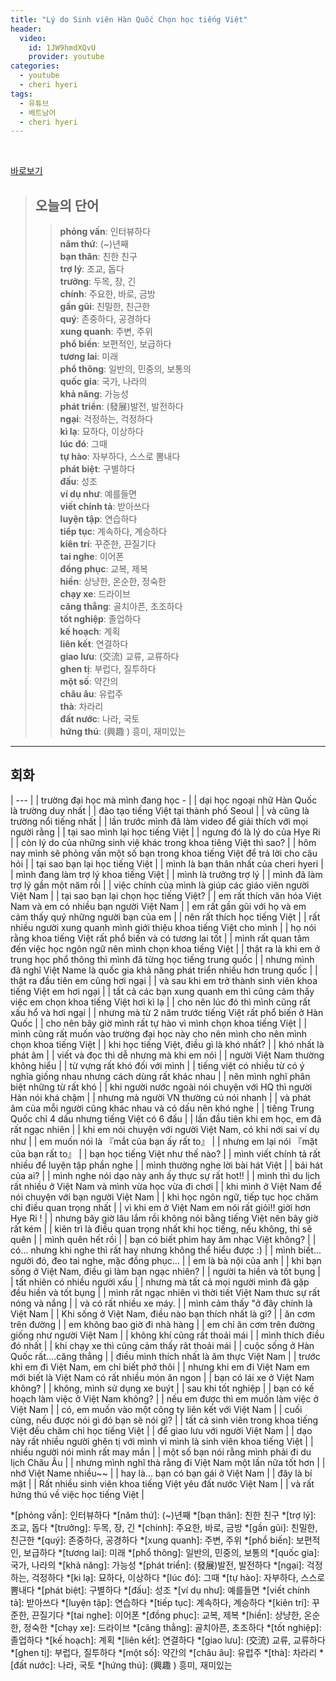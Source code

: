 ```yaml
---
title: "Lý do Sinh viên Hàn Quốc Chọn học tiếng Việt"
header:
  video:
    id: 1JW9hmdXQvU
    provider: youtube
categories:
  - youtube
  - cheri hyeri
tags:
  - 유튜브
  - 베트남어
  - cheri hyeri
---
```


<br>

[바로보기](https://www.youtube.com/watch?v=1JW9hmdXQvU)

> ## **오늘의 단어**
>> **phỏng vấn**: 인터뷰하다  
>> **năm thứ**: (~)년째  
>> **bạn thân**: 친한 친구  
>> **trợ lý**: 조교, 돕다  
>> **trưởng**: 두목, 장, 긴  
>> **chính**: 주요한, 바로, 금방  
>> **gần gũi**: 친밀한, 친근한  
>> **quý**: 존중하다, 공경하다  
>> **xung quanh**: 주변, 주위  
>> **phổ biến**: 보편적인, 보급하다  
>> **tương lai**: 미래  
>> **phổ thông**: 일반의, 민중의, 보통의  
>> **quốc gia**: 국가, 나라의  
>> **khả năng**: 가능성  
>> **phát triển**: (發展)발전, 발전하다  
>> **ngại**:  걱정하는, 걱정하다  
>> **kì lạ**: 묘하다, 이상하다  
>> **lúc đó**: 그때  
>> **tự hào**: 자부하다, 스스로 뽐내다  
>> **phát biệt**: 구별하다  
>> **đấu**: 성조  
>> **ví dụ như**: 예를들면  
>> **viết chính tả**: 받아쓰다  
>> **luyện tập**: 연습하다  
>> **tiếp tục**: 계속하다, 계승하다  
>> **kiên trí**: 꾸준한, 끈질기다  
>> **tai nghe**: 이어폰  
>> **đồng phục**: 교복, 제복  
>> **hiền**: 상냥한, 온순한, 정숙한  
>> **chạy xe**: 드라이브  
>> **căng thẳng**: 골치아픈, 초조하다  
>> **tốt nghiệp**: 졸업하다  
>> **kế hoạch**: 계획  
>> **liên kết**: 연결하다  
>> **giao lưu**: (交流) 교류, 교류하다  
>> **ghen tị**: 부럽다, 질투하다  
>> **một số**: 약간의  
>> **châu âu**: 유럽주  
>> **thà**: 차라리  
>> **đất nước**: 나라, 국토  
>> **hứng thú**: (興趣 ) 흥미, 재미있는  
---

## 회화

| --- |
| trường đại học mà mình đang học - |
| dại học ngoại nhữ Hàn Quốc là trường duy nhất |
| đào tạo tiếng Việt tại thành phố Seoul |
| và cũng là trường nổi tiếng nhất |
| lần trước mình đã làm video để giải thích với mọi người rằng |
| tại sao mình lại học tiếng Việt |
| ngưng đó là lý do của Hye Ri |
| còn lý do của những sinh việ khác trong khoa tiêng Việt thì sao? |
| hôm nay mình sẽ phỏng vấn một số bạn trong khoa tiếng Việt để trả lời cho câu hỏi |
| tại sao bạn lại học tiếng Việt |
| mình là bạn thân nhất của cheri hyeri |
| mình đang làm trợ lý khoa tiếng Việt |
| mình là trưởng trợ lý |
| mình đã làm trợ lý gần một năm rồi |
| việc chính của mình là giúp các giáo viên người Việt Nam |
| tại sao bạn lại chọn học tiếng Việt? |
| em rất thích văn hóa Việt Nam và em có nhiều bạn người Việt Nam |
| em rất gần gũi với họ và em cảm thấy quý những người bạn của em |
| nên rất thích học tiếng Việt |
| rất nhiều người xung quanh mình giới thiệu khoa tiếng Việt cho mình |
| họ nói rằng khoa tiếng Việt rất phổ biến và có tương lai tốt |
| mình rất quan tâm đến việc học ngôn ngữ nên mình chọn khoa tiếng Việt |
| thật ra là khi em ở trung học phổ thông thì mình đã từng học tiếng trung quốc |
| nhưng mình đã nghĩ Việt Name là quốc gia khả năng phát triển nhiều hơn trung quốc |
| thật ra đầu tiên em cũng hơi ngại |
| và sau khi em trở thành sinh viên khoa tiếng Việt em hơi ngại |
| tất cả các bạn xung quanh em thì cũng cảm thấy việc em chọn khoa tiếng Việt hơi kì lạ |
| cho nên lúc đó thì mình cũng rất xấu hổ và hơi ngại |
| nhưng mà từ 2 năm trước tiếng Việt rất phổ biến ở Hàn Quốc |
| cho nên bây giờ mình rất tự hào vì mình chọn khoa tiếng Việt |
| mình cũng rất muốn vào trường đại học này cho nên mình cho nên mình chọn khoa tiếng Việt |
| khi học tiếng Việt, điều gì là khó nhất? |
| khó nhất là phát âm |
| viết và đọc thì dễ nhưng mà khi em nói |
| người Việt Nam thường không hiểu |
| từ vựng rất khó đối với mình |
| tiếng việt có nhiều từ có ý nghĩa giống nhau nhưng cách dùng rất khác nhau |
| nên mình nghĩ phân biệt những từ rất khó |
| khi người nước ngoài nói chuyện với HQ thì người Hàn nói khá chậm |
| nhưng mà người VN thường cú nói nhanh |
| và phát âm của mỗi người cũng khác nhau và có dấu nên khó nghe |
| tiếng Trung Quốc chỉ 4 dấu nhưng tiếng Việt có 6 đấu |
| lần đầu tiên khi em học, em đã rất ngạc nhiên |
| khi em nói chuyện với người Việt Nam, có khi nới sai ví dụ như |
| em muốn nói là 『mắt của bạn ấy rất to』 |
| nhưng em lại nói 『mặt của bạn rất to』 |
| bạn học tiếng Việt như thế nào? |
| mình viết chính tả rất nhiều để luyện tập phần nghe |
| mình thường nghe lời bài hát Việt |
| bái hát của ai? |
| mình nghe nói dạo này anh ấy thực sự rất hot!! |
| mình thì du lịch rất nhiều ở Việt Nam và mình vừa học vừa đi chơi |
| khi mình ở Việt Nam để nói chuyện với bạn người Việt Nam |
| khi học ngôn ngữ, tiếp tục học chăm chỉ điều quan trọng nhất |
| vì khi em ở Việt Nam em nói rất giỏi!! giởi hơn Hye Ri ! |
| nhưng bây giờ lâu lắm rồi không nói bằng tiếng Việt nên bây giờ rất kém |
| kiên trì là điều quan trọng nhất khi học tiếng, nếu không, thì sẽ quên |
| mình quên hết rồi |
| bạn có biết phim hay âm nhạc Việt không? |
| có... nhưng khi nghe thì rất hay nhưng không thể hiểu được :) |
| mình biết... người đó, đeo tai nghe, mặc đồng phục... |
| em là bà nội của anh |
| khi bạn sống ở Việt Nam, điều gì làm bạn ngạc nhiên? |
| người ta hiền và tốt bụng |
| tất nhiên có nhiều người xấu |
| nhưng mà tất cả mọi người mình đã gặp đều hiền và tốt bụng |
| mình rất ngạc nhiên vì thời tiết Việt Nam thưc sự rất nóng và nắng |
| và có rất nhiều xe máy. |
| mình cảm thấy "ở đây chính là Việt Nam |
| Khi sống ở Việt Nam, điều nào bạn thích nhất là gì? |
| ăn cơm trên đường |
| em không bao giờ đi nhà hàng |
| em chỉ ăn cơm trên đường giống như người Việt Nam |
| không khí cũng rất thoải mái |
| mình thích điều đó nhất |
| khi chạy xe thì cũng cảm thấy rât thoải mái |
| cuộc sống ở Hàn Quốc rất....căng thẳng |
| điều mình thích nhất là ăm thực Việt Nam |
| trước khi em đi Việt Nam, em chỉ biết phở thôi |
| nhưng khi em đi Việt Nam em mới biết là Việt Nam có rất nhiều món ăn ngon |
| bạn có lái xe ở Việt Nam không? |
| không, mình sử dụng xe buýt |
| sau khi tốt nghiệp |
| bạn có kế hoạch làm việc ở Việt Nam không? |
| nếu em được thì em muốn làm việc ở Việt Nam |
| có, em muốn vào một công ty liên kết với Việt Nam |
| cuối cùng, nếu được nói gì đó bạn sẽ nói gì? |
| tất cả sinh viên trong khoa tiếng Việt đều chăm chỉ học tiếng Việt |
| để giao lưu với người Việt Nam |
| dạo này rất nhiều người ghên tị với mình vì mình là sinh viên khoa tiếng Việt |
| nhiều người nói mình rất may mắn |
| một số bạn nói rằng mình phải đi du lịch Châu Âu |
| nhưng mình nghĩ thà rằng đi Việt Nam một lần nữa tốt hơn |
| nhớ Việt Name nhiều~~ |
| hay là... bạn có bạn gái ở Việt Nam |
| đây là bí mật |
| Rất nhiều sinh viên khoa tiếng Việt yêu đất nước Việt Nam |
| và rất hứng thú về việc học tiếng Việt |


*[phỏng vấn]: 인터뷰하다
*[năm thứ]: (~)년째
*[bạn thân]: 친한 친구
*[trợ lý]: 조교, 돕다
*[trưởng]: 두목, 장, 긴
*[chính]: 주요한, 바로, 금방
*[gần gũi]: 친밀한, 친근한
*[quý]: 존중하다, 공경하다
*[xung quanh]: 주변, 주위
*[phổ biến]: 보편적인, 보급하다
*[tương lai]: 미래
*[phổ thông]: 일반의, 민중의, 보통의
*[quốc gia]: 국가, 나라의
*[khả năng]: 가능성
*[phát triển]: (發展)발전, 발전하다
*[ngại]:  걱정하는, 걱정하다
*[kì lạ]: 묘하다, 이상하다
*[lúc đó]: 그때
*[tự hào]: 자부하다, 스스로 뽐내다
*[phát biệt]: 구별하다
*[đấu]: 성조
*[ví dụ như]: 예를들면
*[viết chính tả]: 받아쓰다
*[luyện tập]: 연습하다
*[tiếp tục]: 계속하다, 계승하다
*[kiên trí]: 꾸준한, 끈질기다
*[tai nghe]: 이어폰
*[đồng phục]: 교복, 제복
*[hiền]: 상냥한, 온순한, 정숙한
*[chạy xe]: 드라이브
*[căng thẳng]: 골치아픈, 초조하다
*[tốt nghiệp]: 졸업하다
*[kế hoạch]: 계획
*[liên kết]: 연결하다
*[giao lưu]: (交流) 교류, 교류하다
*[ghen tị]: 부럽다, 질투하다
*[một số]: 약간의
*[châu âu]: 유럽주
*[thà]: 차라리
*[đất nước]: 나라, 국토
*[hứng thú]: (興趣 ) 흥미, 재미있는